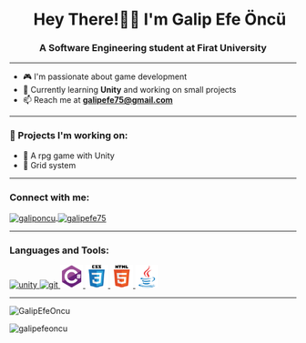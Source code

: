 <div id="user-content-toc">
  <ul align="center" style="list-style: none;">
    <summary>
      <h1>Hey There!👋🏻 I'm Galip Efe Öncü</h1>
    </summary>
  </ul>
</div>
<h3 align="center">A Software Engineering student at Firat University</h3>

---

- 🎮 I'm passionate about game development  
- 🌱 Currently learning **Unity** and working on small projects  
- 📫 Reach me at **galipefe75@gmail.com**

---

<h3 align="left">🧩 Projects I'm working on:</h3>

- 🎯 A rpg game with Unity
- 🧪 Grid system

---

<h3 align="left">Connect with me:</h3>
<p align="left">
  <a href="https://linkedin.com/in/galiponcu" target="blank">
    <img align="center" src="https://raw.githubusercontent.com/rahuldkjain/github-profile-readme-generator/master/src/images/icons/Social/linked-in-alt.svg" alt="galiponcu" height="30" width="40" />
  </a>
  <a href="https://instagram.com/galipefe75" target="blank">
    <img align="center" src="https://raw.githubusercontent.com/rahuldkjain/github-profile-readme-generator/master/src/images/icons/Social/instagram.svg" alt="galipefe75" height="30" width="40" />
  </a>
</p>

---

<h3 align="left">Languages and Tools:</h3>
<p align="left">
  <a href="https://unity.com/" target="_blank">
    <img src="https://cdn.worldvectorlogo.com/logos/unity-69.svg" alt="unity" width="40" height="40"/>
  </a>
  <a href="https://git-scm.com/" target="_blank">
    <img src="https://www.vectorlogo.zone/logos/git-scm/git-scm-icon.svg" alt="git" width="40" height="40"/>
  </a>
  <a href="https://www.w3schools.com/cs/" target="_blank">
    <img src="https://raw.githubusercontent.com/devicons/devicon/master/icons/csharp/csharp-original.svg" alt="csharp" width="40" height="40"/>
  </a>
  <a href="https://www.w3schools.com/css/" target="_blank">
    <img src="https://raw.githubusercontent.com/devicons/devicon/master/icons/css3/css3-original-wordmark.svg" alt="css3" width="40" height="40"/>
  </a>
  <a href="https://www.w3.org/html/" target="_blank">
    <img src="https://raw.githubusercontent.com/devicons/devicon/master/icons/html5/html5-original-wordmark.svg" alt="html5" width="40" height="40"/>
  </a>
  <a href="https://www.java.com" target="_blank">
    <img src="https://raw.githubusercontent.com/devicons/devicon/master/icons/java/java-original.svg" alt="java" width="40" height="40"/>
  </a>
</p>

---

<p align="left">
  <img src="https://github-readme-stats.vercel.app/api/top-langs/?username=galipefeoncu&layout=compact&langs_count=10" alt="GalipEfeOncu" />
</p>

<p align="left">
  <img src="https://komarev.com/ghpvc/?username=galipefeoncu&label=Profile%20views&color=0e75b6&style=flat" alt="galipefeoncu" />
</p>
